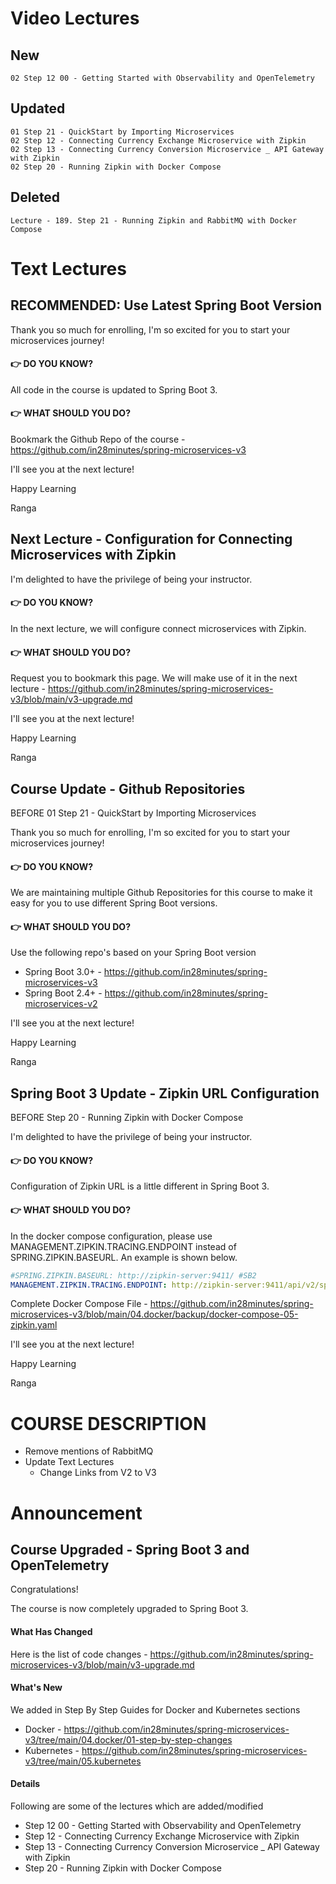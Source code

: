# Video Lectures

## New

```
02 Step 12 00 - Getting Started with Observability and OpenTelemetry
```

## Updated

```
01 Step 21 - QuickStart by Importing Microservices
02 Step 12 - Connecting Currency Exchange Microservice with Zipkin
02 Step 13 - Connecting Currency Conversion Microservice _ API Gateway with Zipkin
02 Step 20 - Running Zipkin with Docker Compose
```

## Deleted 

```
Lecture - 189. Step 21 - Running Zipkin and RabbitMQ with Docker Compose
```

# Text Lectures

## RECOMMENDED: Use Latest Spring Boot Version

Thank you so much for enrolling, I'm so excited for you to start your microservices journey!

#### 👉 DO YOU KNOW?

All code in the course is updated to Spring Boot 3.

#### 👉 WHAT SHOULD YOU DO?

Bookmark the Github Repo of the course - https://github.com/in28minutes/spring-microservices-v3

I'll see you at the next lecture!

Happy Learning

Ranga

## Next Lecture - Configuration for Connecting Microservices with Zipkin

I'm delighted to have the privilege of being your instructor.

#### 👉 DO YOU KNOW?

In the next lecture, we will configure connect microservices with Zipkin.

#### 👉 WHAT SHOULD YOU DO?

Request you to bookmark this page. We will make use of it in the next lecture - https://github.com/in28minutes/spring-microservices-v3/blob/main/v3-upgrade.md


I'll see you at the next lecture!

Happy Learning

Ranga

## Course Update - Github Repositories

BEFORE 01 Step 21 - QuickStart by Importing Microservices

Thank you so much for enrolling, I'm so excited for you to start your microservices journey!

#### 👉 DO YOU KNOW?

We are maintaining multiple Github Repositories for this course to make it easy for you to use different Spring Boot versions.

#### 👉 WHAT SHOULD YOU DO?

Use the following repo's based on your Spring Boot version
- Spring Boot 3.0+ - https://github.com/in28minutes/spring-microservices-v3
- Spring Boot 2.4+ - https://github.com/in28minutes/spring-microservices-v2

I'll see you at the next lecture!

Happy Learning

Ranga


## Spring Boot 3 Update - Zipkin URL Configuration

BEFORE Step 20 - Running Zipkin with Docker Compose

I'm delighted to have the privilege of being your instructor.

#### 👉 DO YOU KNOW?

Configuration of Zipkin URL is a little different in Spring Boot 3.

#### 👉 WHAT SHOULD YOU DO?

In the docker compose configuration, please use MANAGEMENT.ZIPKIN.TRACING.ENDPOINT instead of SPRING.ZIPKIN.BASEURL. An example is shown below.

```yaml
#SPRING.ZIPKIN.BASEURL: http://zipkin-server:9411/ #SB2
MANAGEMENT.ZIPKIN.TRACING.ENDPOINT: http://zipkin-server:9411/api/v2/spans #SB3
```

Complete Docker Compose File - https://github.com/in28minutes/spring-microservices-v3/blob/main/04.docker/backup/docker-compose-05-zipkin.yaml

I'll see you at the next lecture!

Happy Learning

Ranga


# COURSE DESCRIPTION
- Remove mentions of RabbitMQ
- Update Text Lectures
    - Change Links from V2 to V3


# Announcement

## Course Upgraded - Spring Boot 3 and OpenTelemetry

Congratulations!

The course is now completely upgraded to Spring Boot 3.

#### What Has Changed

Here is the list of code changes - https://github.com/in28minutes/spring-microservices-v3/blob/main/v3-upgrade.md

#### What's New

We added in Step By Step Guides for Docker and Kubernetes sections

- Docker - https://github.com/in28minutes/spring-microservices-v3/tree/main/04.docker/01-step-by-step-changes
- Kubernetes - https://github.com/in28minutes/spring-microservices-v3/tree/main/05.kubernetes

#### Details

Following are some of the lectures which are added/modified

- Step 12 00 - Getting Started with Observability and OpenTelemetry
- Step 12 - Connecting Currency Exchange Microservice with Zipkin
- Step 13 - Connecting Currency Conversion Microservice _ API Gateway with Zipkin
- Step 20 - Running Zipkin with Docker Compose


